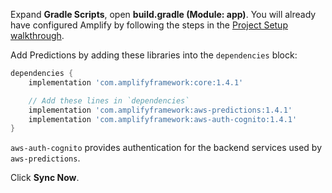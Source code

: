 Expand **Gradle Scripts**, open **build.gradle (Module: app)**. You will already have configured Amplify by following the steps in the [Project Setup walkthrough](~/lib/project-setup/create-application.md).

Add Predictions by adding these libraries into the `dependencies` block:

```groovy
dependencies {
    implementation 'com.amplifyframework:core:1.4.1'

    // Add these lines in `dependencies`
    implementation 'com.amplifyframework:aws-predictions:1.4.1'
    implementation 'com.amplifyframework:aws-auth-cognito:1.4.1'
}
```

`aws-auth-cognito` provides authentication for the backend services used by `aws-predictions`.

Click **Sync Now**.
